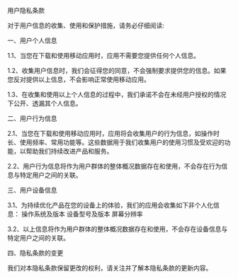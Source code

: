 用户隐私条款

对于用户信息的收集、使用和保护措施，请务必仔细阅读:

一、用户个人信息

1.1、当您在下载和使用移动应用时，应用不需要您提供任何个人信息。

1.2、收集用户信息时，我们会征得您的同意，不会强制要求提供您的信息。如果您反对提供以上信息，不会影响正常使用移动应用。

1.3、在收集和使用以上个人信息的过程中，我们承诺不会在未经用户授权的情况下公开、透漏其个人信息。

二、用户行为信息

2.1、当您在下载和使用移动应用时，应用将会收集用户的行为信息，如操作时长、使用频率、常用功能等。这些数据用于我们收集用户的使用习惯及受欢迎的功能，以帮助我们持续改进产品和服务。

2.2、用户行为信息将作为用户群体的整体概况数据存在和使用，不会存在行为信息与特定用户之间的关联。

三、用户设备信息

3.1、为持续优化产品在您的设备上的体验，我们的应用会收集如下非个人化信息： 操作系统及版本 设备型号及版本 屏幕分辨率

3.2、以上信息将作为用户群体的整体概况数据存在和使用，不会存在设备信息与特定用户之间的关联。

四、隐私条款的变更

我们对本隐私条款保留更改的权利，请关注并了解本隐私条款的更新内容。
